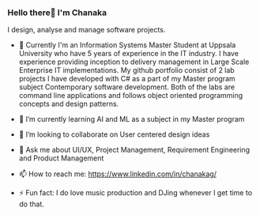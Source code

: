 ### Hello there👋 I'm Chanaka

I design, analyse and manage software projects.

- 🔭 Currently I'm an Information Systems Master Student at Uppsala University who have 5 years of experience in the IT industry. I have experience providing inception to delivery  management in Large Scale Enterprise IT implementations. My github portfolio consist of 2 lab projects I have developed with C# as a part of my Master program subject Contemporary software development. Both of the labs are command line applications and follows object oriented programming concepts and design patterns.

- 🌱 I’m currently learning AI and ML as a subject in my Master program
- 👯 I’m looking to collaborate on User centered design ideas
- 💬 Ask me about UI/UX, Project Management, Requirement Engineering and Product Management
- 📫 How to reach me: https://www.linkedin.com/in/chanakag/
- ⚡ Fun fact: I do love music production and DJing whenever I get time to do that.

